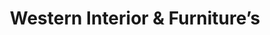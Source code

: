 ---
title: "Western Interior & Furniture’s"
url: /karachi/western-interior-and-furnitures/
shop: furniture
---